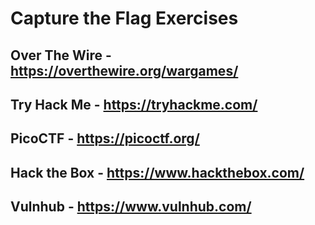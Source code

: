 # Capture the Flag Exercises

## Over The Wire - https://overthewire.org/wargames/
## Try Hack Me - https://tryhackme.com/
## PicoCTF - https://picoctf.org/
## Hack the Box - https://www.hackthebox.com/
## Vulnhub - https://www.vulnhub.com/
